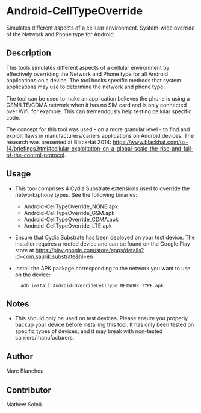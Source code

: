 Android-CellTypeOverride
============================

Simulates different aspects of a cellular environment. System-wide override of the Network and Phone type for Android.

Description
-----------

This tools simulates different aspects of a cellular environment by effectively overriding the Network and Phone type for all Android applications on a device. The tool hooks specific methods that system applications may use to determine the network and phone type.

The tool can be used to make an application believes the phone is using a GSM/LTE/CDMA network when it has no SIM card and is only connected over Wifi, for example. This can tremendously help testing cellular specific code.

The concept for this tool was used - on a more granular level - to find and exploit flaws in manufacturers/cariers applications on Android devices. The research was presented at BlackHat 2014: https://www.blackhat.com/us-14/briefings.html#cellular-exploitation-on-a-global-scale-the-rise-and-fall-of-the-control-protocol.

Usage
-----

* This tool comprises 4 Cydia Substrate extensions used to override the network/phone types. See the following binaries:
  * Android-CellTypeOverride_NONE.apk
  * Android-CellTypeOverride_GSM.apk
  * Android-CellTypeOverride_CDMA.apk
  * Android-CellTypeOverride_LTE.apk

* Ensure that Cydia Substrate has been deployed on your test device. The installer requires a rooted device and can be found on the Google Play store at https://play.google.com/store/apps/details?id=com.saurik.substrate&hl=en 
* Install the APK package corresponding to the network you want to use on the device:

        adb install Android-OverrideCellType_NETWORK_TYPE.apk

Notes
-----
* This should only be used on test devices. Please ensure you properly backup your device before installing this tool. It has only been tested on specific types of devices, and it may break with non-tested carriers/manufacturers.

Author
-------
Marc Blanchou

Contributor
-------
Mathew Solnik
